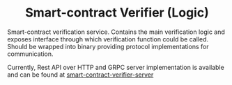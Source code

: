 # <h1 align="center"> Smart-contract Verifier (Logic) </h1>

Smart-contract verification service. Contains the main verification logic
and exposes interface through which verification function could be called. 
Should be wrapped into binary providing protocol implementations for communication.

Currently, Rest API over HTTP and GRPC server implementation is available and can be found at 
[smart-contract-verifier-server](../smart-contract-verifier-server)